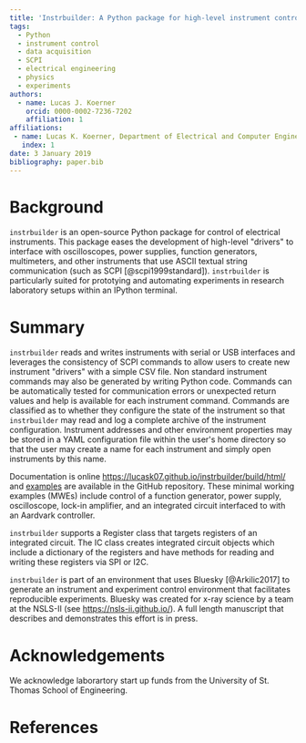 ```yaml
---
title: 'Instrbuilder: A Python package for high-level instrument control'
tags:
  - Python
  - instrument control
  - data acquisition
  - SCPI
  - electrical engineering
  - physics
  - experiments
authors:
  - name: Lucas J. Koerner
    orcid: 0000-0002-7236-7202
    affiliation: 1
affiliations:
 - name: Lucas K. Koerner, Department of Electrical and Computer Engineering, University of St. Thomas
   index: 1
date: 3 January 2019
bibliography: paper.bib
---
```


# Background
``instrbuilder`` is an open-source Python package for control of electrical instruments. This package eases the development of high-level "drivers" to interface with oscilloscopes, power supplies, function generators, multimeters, and other instruments that use ASCII textual string communication (such as SCPI [@scpi1999standard]). ``instrbuilder`` is particularly suited for prototying and automating experiments in research laboratory setups within an IPython terminal. 

# Summary
``instrbuilder`` reads and writes instruments with serial or USB interfaces and leverages the consistency of SCPI commands to allow users to create new instrument "drivers" with a simple CSV file. Non standard instrument commands may also be generated by writing Python code. Commands can be automatically tested for communication errors or unexpected return values and help is available for each instrument command. Commands are classified as to whether they configure the state of the instrument so that ``instrbuilder`` may read and log a complete archive of the instrument configuration. Instrument addresses and other environment properties may be stored in a YAML configuration file within the user's home directory so that the user may create a name for each instrument and simply open instruments by this name. 

Documentation is online https://lucask07.github.io/instrbuilder/build/html/ and [examples](https://github.com/lucask07/instrbuilder/tree/master/instrbuilder/examples) are available in the GitHub repository. These minimal working examples (MWEs) include control of a function generator, power supply, oscilloscope, lock-in amplifier, and an integrated circuit interfaced to with an Aardvark controller. 

``instrbuilder`` supports a Register class that targets registers of an integrated circuit. The IC class creates integrated circuit objects which include a dictionary of the registers and have methods for reading and writing these registers via SPI or I2C. 

``instrbuilder`` is part of an environment that uses Bluesky [@Arkilic2017] to generate an instrument and experiment control environment that facilitates reproducible experiments. Bluesky was created for x-ray science by a team at the NSLS-II (see https://nsls-ii.github.io/). A full length manuscript that describes and demonstrates this effort is in press. 

# Acknowledgements

We acknowledge laborartory start up funds from the University of St. Thomas School of Engineering. 

# References
